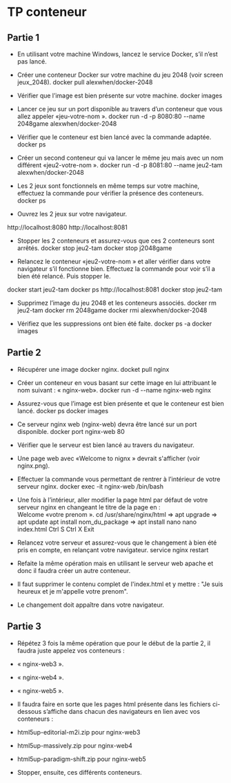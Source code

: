 # TP conteneur

## Partie 1

- En utilisant votre machine Windows, lancez le service Docker, s’il n’est pas lancé.

- Créer une conteneur Docker sur votre machine du jeu 2048 (voir screen jeux_2048).
docker pull alexwhen/docker-2048

- Vérifier que l’image est bien présente sur votre machine.
docker images
- Lancer ce jeu sur un port disponible au travers d’un conteneur que vous allez appeler «jeu-votre-nom ». 
docker run -d -p 8080:80 --name 2048game alexwhen/docker-2048
- Vérifier que le conteneur est bien lancé avec la commande adaptée.
docker ps
- Créer un second conteneur qui va lancer le même jeu mais avec un nom différent «jeu2-votre-nom ».
docker run -d -p 8081:80 --name jeu2-tam alexwhen/docker-2048
- Les 2 jeux sont fonctionnels en même temps sur votre machine, effectuez la commande pour vérifier la présence des conteneurs.
docker ps
- Ouvrez les 2 jeux sur votre navigateur. 

http://localhost:8080
http://localhost:8081

- Stopper les 2 conteneurs et assurez-vous que ces 2 conteneurs sont arrêtés.
docker stop jeu2-tam 
docker stop j2048game

- Relancez le conteneur «jeu2-votre-nom » et aller vérifier dans votre navigateur s’il fonctionne bien. Effectuez la commande pour voir s’il a bien été relancé. Puis stopper le. 

docker start jeu2-tam
docker ps
http://localhost:8081
docker stop jeu2-tam

- Supprimez l’image du jeu 2048 et les conteneurs associés.
docker rm jeu2-tam 
docker rm  2048game
docker rmi alexwhen/docker-2048

- Vérifiez que les suppressions ont bien été faite.
docker ps -a
docker images

## Partie 2


- Récupérer une image docker nginx.
docket pull nginx

- Créer un conteneur en vous basant sur cette image en lui attribuant le nom suivant : « nginx-web».
docker run -d --name nginx-web nginx

- Assurez-vous que l’image est bien présente et que le conteneur est bien lancé.
docker ps
docker images

- Ce serveur nginx web (nginx-web) devra être lancé sur un port disponible.
docker port nginx-web 80

- Vérifier que le serveur est bien lancé au travers du navigateur.

- Une page web avec «Welcome to nignx » devrait s'afficher (voir nginx.png). 

- Effectuer la commande vous permettant de rentrer à l’intérieur de votre serveur nginx.
docker exec -it nginx-web /bin/bash

- Une fois à l’intérieur, aller modifier la page html par défaut de votre serveur nginx en changeant le titre de la page en :  
Welcome «votre prenom ».
cd /usr/share/nginx/html
    => apt upgrade
   => apt update
   apt install nom_du_package
   => apt install nano
   nano index.html
    Ctrl S
   Ctrl X
   Exit

- Relancez votre serveur et assurez-vous que le changement à bien été pris en compte, en relançant votre navigateur.
service nginx restart

- Refaite la même opération mais en utilisant le serveur web apache et donc il faudra créer un autre conteneur.

- Il faut supprimer le contenu complet de l'index.html et y mettre : "Je suis heureux et je m'appelle votre prenom".

- Le changement doit appaître dans votre navigateur.

## Partie 3


- Répétez 3 fois la même opération que pour le début de la partie 2, il faudra juste appelez vos conteneurs :

- « nginx-web3 ».

- « nginx-web4 ».

- « nginx-web5 ».

- Il faudra faire en sorte que les pages html présente dans les fichiers ci-dessous s’affiche dans chacun des navigateurs en lien avec vos conteneurs :

- html5up-editorial-m2i.zip pour nginx-web3

- html5up-massively.zip pour nginx-web4

- html5up-paradigm-shift.zip pour nginx-web5

- Stopper, ensuite, ces différents conteneurs.
